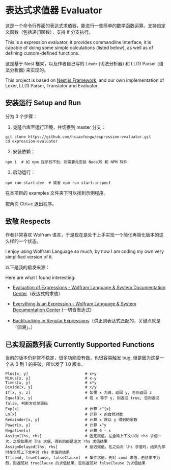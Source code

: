 # 表达式求值器 Evaluator

这是一个命令行界面的表达式求值器，能进行一些简单的数学函数运算。支持自定义函数（包括递归函数），支持 If 分支执行。

This is a expression evaluator, it provides commandline interface, it is capable of doing some simple calculations (listed below), as well as of defining custom-defined functions.

这是基于 Nest 框架，以及作者自己写的 Lexer (词法分析器) 和 LL(1) Parser (语法分析器) 来实现的。

This project is based on [Nest.js Framework](https://nestjs.com/), and our own implementation of Lexer, LL(1) Parser, Translator and Evaluator.

## 安装运行 Setup and Run

分为 3 个步骤：

1. 克隆仓库至运行环境，并切换到 master 分支：

```
git clone https://github.com/hsiaofongw/expression-evaluator.git
cd expression-evaluator
```

2. 安装依赖：

```
npm i  # 如 npm 提示找不到，则需要先安装 NodeJS 和 NPM 软件
```

3. 启动运行：

```
npm run start:dev  # 或者 npm run start:inspect
```

在本项目的 examples 文件夹下可以找到示例程序。

按两次 Ctrl+c 退出程序。

## 致敬 Respects

作者非常喜欢 Wolfram 语言，于是现在是处于上手实现一个简化再简化版本的这么样的一个状态。

I enjoy using Wolfram Language so much, by now I am coding my own very simplified version of it.

以下是我的启发来源：

Here are what I found interesting:

- [Evaluation of Expressions - Wolfram Language & System Documentation Center](https://reference.wolfram.com/language/tutorial/EvaluationOfExpressions.html)（表达式的求值）

- [Everything Is an Expression - Wolfram Language & System Documentation Center](https://reference.wolfram.com/language/tutorial/Expressions.html) (一切皆表达式)

- [Backtracking in Regular Expressions](https://docs.microsoft.com/en-us/dotnet/standard/base-types/backtracking-in-regular-expressions)（讲正则表达式匹配的，关键点就是「回溯」。）

## 已实现函数列表 Currently Supported Functions

当前的版本仍非常不稳定，很多功能没有做，也很容易触发 bug, 但是因为这是一个从 0 到 1 的突破，所以发了 1.0 版本。

```
Plus[x, y]                         # x+y
Minus[x, y]                        # x-y
Times[x, y]                        # x*y
Divide[x, y]                       # x/y
If[x, y, z]                        # 如果 x 为真，返回 y, 否则返回 z
EqualQ[x, y]                       # 若 x 等于 y, 则返回 true, 否则返回 false, 判断方式见源码
Exp[x]                             # 计算 e^{x}
Ln[x]                              # 计算 x 的自然对数
Remainder[x, y]                    # 计算 x 除以 y 得到的余数
Power[x, y]                        # 计算 x^y
Negative[x]                        # 计算 0 - x
Assign[lhs, rhs]                   # 固定赋值，在全局上下文中对 rhs 求值一次，之后如果对 lhs 求值，得到的都是这次 rhs 求值结果
AssignDelayed[lhs, rhs]            # 延迟赋值，在之后对 lhs 求值时，结果为那时在全局上下文中对 rhs 求值的结果
If[cond, trueClause, falseClause]  # 条件求值，先对 cond 求值，若结果不为假，则返回对 trueClause 的求值结果，否则返回对 falseClause 的求值结果
```
